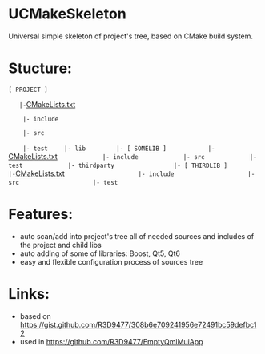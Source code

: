 # UCMakeSkeleton
Universal simple skeleton of project's tree, based on CMake build system.

# Stucture:
```[ PROJECT ]```

```    |- ```[CMakeLists.txt](CMakeLists.txt)

```    |- include```

```    |- src```

`    |- test`
`    |- lib`
`        |- [ SOMELIB ]`
`            |- `[CMakeLists.txt](lib/somelib/CMakeLists.txt)
`            |- include`
`            |- src`
`            |- test`
`            |- thirdparty`
`                |- [ THIRDLIB ]`
`                    |- `[CMakeLists.txt](lib/somelib/thirdparty/thirdlib/CMakeLists.txt)
`                    |- include`
`                    |- src`
`                    |- test`

# Features:
* auto scan/add into project's tree all of needed sources and includes of the project and child libs
* auto adding of some of libraries: Boost, Qt5, Qt6
* easy and flexible configuration process of sources tree

# Links:
* based on https://gist.github.com/R3D9477/308b6e709241956e72491bc59defbc12
* used in https://github.com/R3D9477/EmptyQmlMuiApp

